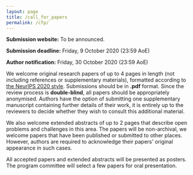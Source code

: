 ```yaml
---
layout: page
title: /call_for_papers
permalink: /cfp/
---
```


**Submission website:** To be announced.

**Submission deadline:** Friday, 9 October 2020 (23:59 AoE)

**Author notification:** Friday, 30 October 2020 (23:59 AoE)

We welcome original research papers of up to 4 pages in length (not including references or supplementary materials), formatted according to [the NeurIPS 2020 style](https://nips.cc/Conferences/2020/PaperInformation/StyleFiles). Submissions should be in **.pdf** format. Since the review process is **double-blind**, all papers should be appropriately anonymised.
Authors have the option of submitting one supplementary manuscript containing further details of their work, it is entirely up to the reviewers to decide whether they wish to consult this additional material.

We also welcome extended abstracts of up to 2 pages that describe open problems and challenges in this area.
The papers will be non-archival, we welcome papers that have been published or submitted to other places.
However, authors are required to acknowledge their papers' original appearance in such cases.

All accepted papers and extended abstracts will be presented as posters.
The program committee will select a few papers for oral presentation.
